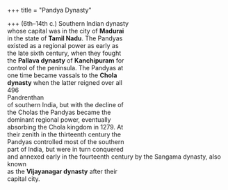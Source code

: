 +++
title = "Pandya Dynasty"

+++
(6th–14th c.) Southern Indian dynasty  
whose capital was in the city of **Madurai**  
in the state of **Tamil Nadu**. The Pandyas  
existed as a regional power as early as  
the late sixth century, when they fought  
the **Pallava dynasty** of **Kanchipuram** for  
control of the peninsula. The Pandyas at  
one time became vassals to the **Chola**  
**dynasty** when the latter reigned over all  
496  
Pandrenthan  
of southern India, but with the decline of  
the Cholas the Pandyas became the  
dominant regional power, eventually  
absorbing the Chola kingdom in 1279. At  
their zenith in the thirteenth century the  
Pandyas controlled most of the southern  
part of India, but were in turn conquered  
and annexed early in the fourteenth century by the Sangama dynasty, also known  
as the **Vijayanagar dynasty** after their  
capital city.